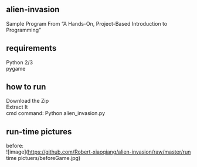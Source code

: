 ## alien-invasion
 Sample Program From “A Hands-On, Project-Based Introduction to Programming”
## requirements
 Python 2/3 <br>
 pygame
## how to run
 Download the Zip <br>
 Extract It <br>
 cmd command: Python alien_invasion.py <br>
## run-time pictures
 before: <br>
 ![image](https://github.com/Robert-xiaoqiang/alien-invasion/raw/master/run time pictuers/beforeGame.jpg)
 
